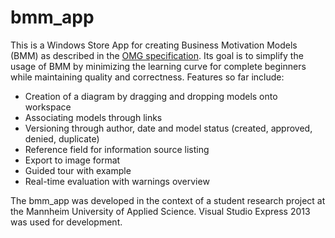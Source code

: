 bmm_app
=======
This is a Windows Store App for creating Business Motivation Models (BMM) as described in the [OMG specification](http://www.omg.org/spec/BMM/).
Its goal is to simplify the usage of BMM by minimizing the learning curve for complete beginners while maintaining quality and correctness.
Features so far include:

*  Creation of a diagram by dragging and dropping models onto workspace
*  Associating models through links
*  Versioning through author, date and model status (created, approved, denied, duplicate)
*  Reference field for information source listing
*  Export to image format
*  Guided tour with example
*  Real-time evaluation with warnings overview

The bmm_app was developed in the context of a student research project at the Mannheim University of Applied Science. Visual Studio Express 2013 was used for development.
